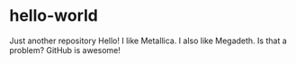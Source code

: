 # hello-world
Just another repository
Hello! I like Metallica. I also like Megadeth. Is that a problem? GitHub is awesome!
